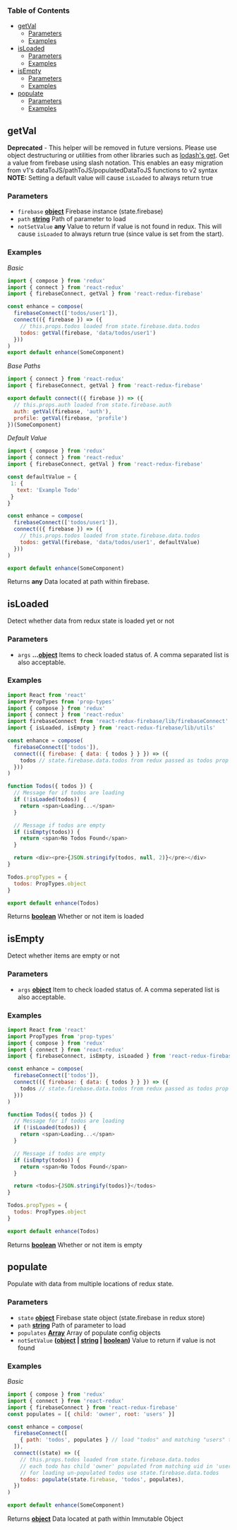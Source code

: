 <!-- Generated by documentation.js. Update this documentation by updating the source code. -->

### Table of Contents

-   [getVal][1]
    -   [Parameters][2]
    -   [Examples][3]
-   [isLoaded][4]
    -   [Parameters][5]
    -   [Examples][6]
-   [isEmpty][7]
    -   [Parameters][8]
    -   [Examples][9]
-   [populate][10]
    -   [Parameters][11]
    -   [Examples][12]

## getVal

**Deprecated** - This helper will be removed in future versions. Please
use object destructuring or utilities from other libraries such as
[lodash's get][13].
Get a value from firebase using slash notation. This enables an easy
migration from v1's dataToJS/pathToJS/populatedDataToJS functions to v2 syntax
**NOTE:** Setting a default value will cause `isLoaded` to always return true

### Parameters

-   `firebase` **[object][14]** Firebase instance (state.firebase)
-   `path` **[string][15]** Path of parameter to load
-   `notSetValue` **any** Value to return if value is not
    found in redux. This will cause `isLoaded` to always return true (since
    value is set from the start).

### Examples

_Basic_

```javascript
import { compose } from 'redux'
import { connect } from 'react-redux'
import { firebaseConnect, getVal } from 'react-redux-firebase'

const enhance = compose(
  firebaseConnect(['todos/user1']),
  connect(({ firebase }) => ({
    // this.props.todos loaded from state.firebase.data.todos
    todos: getVal(firebase, 'data/todos/user1')
  }))
)
export default enhance(SomeComponent)
```

_Base Paths_

```javascript
import { connect } from 'react-redux'
import { firebaseConnect, getVal } from 'react-redux-firebase'

export default connect(({ firebase }) => ({
  // this.props.auth loaded from state.firebase.auth
  auth: getVal(firebase, 'auth'),
  profile: getVal(firebase, 'profile')
})(SomeComponent)
```

_Default Value_

```javascript
import { compose } from 'redux'
import { connect } from 'react-redux'
import { firebaseConnect, getVal } from 'react-redux-firebase'

const defaultValue = {
 1: {
   text: 'Example Todo'
 }
}

const enhance = compose(
  firebaseConnect(['todos/user1']),
  connect(({ firebase }) => ({
    // this.props.todos loaded from state.firebase.data.todos
    todos: getVal(firebase, 'data/todos/user1', defaultValue)
  }))
)

export default enhance(SomeComponent)
```

Returns **any** Data located at path within firebase.

## isLoaded

Detect whether data from redux state is loaded yet or not

### Parameters

-   `args` **...[object][14]** Items to check loaded status of. A comma separated
    list is also acceptable.

### Examples

```javascript
import React from 'react'
import PropTypes from 'prop-types'
import { compose } from 'redux'
import { connect } from 'react-redux'
import firebaseConnect from 'react-redux-firebase/lib/firebaseConnect'
import { isLoaded, isEmpty } from 'react-redux-firebase/lib/utils'

const enhance = compose(
  firebaseConnect(['todos']),
  connect(({ firebase: { data: { todos } } }) => ({
    todos // state.firebase.data.todos from redux passed as todos prop
  }))
)

function Todos({ todos }) {
  // Message for if todos are loading
  if (!isLoaded(todos)) {
    return <span>Loading...</span>
  }

  // Message if todos are empty
  if (isEmpty(todos)) {
    return <span>No Todos Found</span>
  }

  return <div><pre>{JSON.stringify(todos, null, 2)}</pre></div>
}

Todos.propTypes = {
  todos: PropTypes.object
}

export default enhance(Todos)
```

Returns **[boolean][16]** Whether or not item is loaded

## isEmpty

Detect whether items are empty or not

### Parameters

-   `args` **[object][14]** Item to check loaded status of. A comma seperated list
    is also acceptable.

### Examples

```javascript
import React from 'react'
import PropTypes from 'prop-types'
import { compose } from 'redux'
import { connect } from 'react-redux'
import { firebaseConnect, isEmpty, isLoaded } from 'react-redux-firebase'

const enhance = compose(
  firebaseConnect(['todos']),
  connect(({ firebase: { data: { todos } } }) => ({
    todos // state.firebase.data.todos from redux passed as todos prop
  }))
)

function Todos({ todos }) {
  // Message for if todos are loading
  if (!isLoaded(todos)) {
    return <span>Loading...</span>
  }

  // Message if todos are empty
  if (isEmpty(todos)) {
    return <span>No Todos Found</span>
  }

  return <todos>{JSON.stringify(todos)}</todos>
}

Todos.propTypes = {
  todos: PropTypes.object
}

export default enhance(Todos)
```

Returns **[boolean][16]** Whether or not item is empty

## populate

Populate with data from multiple locations of redux state.

### Parameters

-   `state` **[object][14]** Firebase state object (state.firebase in redux store)
-   `path` **[string][15]** Path of parameter to load
-   `populates` **[Array][17]** Array of populate config objects
-   `notSetValue` **([object][14] \| [string][15] \| [boolean][16])** Value to return if value is not found

### Examples

_Basic_

```javascript
import { compose } from 'redux'
import { connect } from 'react-redux'
import { firebaseConnect } from 'react-redux-firebase'
const populates = [{ child: 'owner', root: 'users' }]

const enhance = compose(
  firebaseConnect([
    { path: 'todos', populates } // load "todos" and matching "users" to redux
  ]),
  connect((state) => ({
    // this.props.todos loaded from state.firebase.data.todos
    // each todo has child 'owner' populated from matching uid in 'users' root
    // for loading un-populated todos use state.firebase.data.todos
    todos: populate(state.firebase, 'todos', populates),
  })
)

export default enhance(SomeComponent)
```

Returns **[object][14]** Data located at path within Immutable Object

[1]: #getval

[2]: #parameters

[3]: #examples

[4]: #isloaded

[5]: #parameters-1

[6]: #examples-1

[7]: #isempty

[8]: #parameters-2

[9]: #examples-2

[10]: #populate

[11]: #parameters-3

[12]: #examples-3

[13]: https://lodash.com/docs/4.17.15#get

[14]: https://developer.mozilla.org/docs/Web/JavaScript/Reference/Global_Objects/Object

[15]: https://developer.mozilla.org/docs/Web/JavaScript/Reference/Global_Objects/String

[16]: https://developer.mozilla.org/docs/Web/JavaScript/Reference/Global_Objects/Boolean

[17]: https://developer.mozilla.org/docs/Web/JavaScript/Reference/Global_Objects/Array
